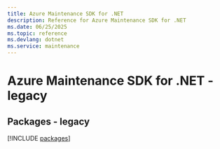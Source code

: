 ```yaml
---
title: Azure Maintenance SDK for .NET
description: Reference for Azure Maintenance SDK for .NET
ms.date: 06/25/2025
ms.topic: reference
ms.devlang: dotnet
ms.service: maintenance
---
```

# Azure Maintenance SDK for .NET - legacy
## Packages - legacy
[!INCLUDE [packages](maintenance-index.md)]